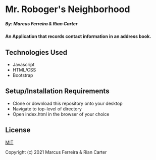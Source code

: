 # Mr. Roboger's Neighborhood

##### By: Marcus Ferreira & Rian Carter

#### An Application that records contact information in an address book.

## Technologies Used

* Javascript
* HTML/CSS
* Bootstrap

## Setup/Installation Requirements

* Clone or download this repository onto your desktop
* Navigate to top-level of directory
* Open index.html in the browser of your choice

## License

[MIT](https://opensource.org/licenses/MIT)


Copyright (c) 2021 Marcus Ferreira & Rian Carter